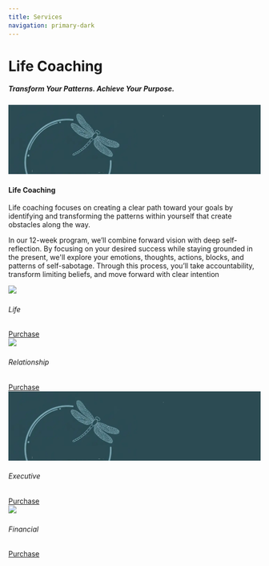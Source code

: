 ```yaml
---
title: Services
navigation: primary-dark
---
```


<div class="section hero background-off-black">
  <div class="container">
    <hgroup class="fade-out-slow">
      <h1>Life Coaching</h1>
      <h5>Transform Your Patterns. Achieve Your Purpose.</h5>
    </hgroup>
  </div>
  <div class="scroll-arrow-wrap fade-out-fast">
    <a class="scroll-link scroll-arrow" href="javacript:"></a>
  </div>
  <div class="parallax overlay">
    <img class="fade-out-fast" alt="hero"
      src="assets/images/hero.png">
  </div>
</div>

<div class="section color-primary-dark background-white">
  <div class="container">
    <div class="row">
      <div class="col s12 center-left">
        <h4>Life Coaching</h4>
        <p>Life coaching focuses on creating a clear path toward your goals by identifying and transforming the patterns within yourself that create obstacles along the way.</p>
        <p>In our 12-week program, we’ll combine forward vision with deep self-reflection. By focusing on your desired success while staying grounded in the present, we'll explore your emotions, thoughts, actions, blocks, and patterns of self-sabotage. Through this process, you’ll take accountability, transform limiting beliefs, and move forward with clear intention</p>
      </div>
    </div>
  </div>
</div>

<div class="section color-primary-dark background-lighten-5 top-gradient">
  <div class="container">
    <div class="row">
      <div class="col s3">
        <div class="tiles count-1">
          <article>
            <div class="media">
              <img
                src="assets/images/guysunrise.jfif">
            </div>
            <div class="content has-action-button">
              <h6>
              Life
              </h6>
              <a href="https://PayPal.me/ReubenReams"  target="_blank" class="btn btn-outline btn-large">Purchase</a>
            </div>
          </article>
        </div>
      </div>
      <div class="col s3">
        <div class="tiles count-1">
          <article>
            <div class="media">
              <img
                src="assets/images/guysunrise.jfif">
            </div>
            <div class="content has-action-button">
              <h6>
              Relationship
              </h6>
              <a href="https://PayPal.me/ReubenReams"  target="_blank" class="btn btn-outline btn-large">Purchase</a>
            </div>
          </article>
        </div>
      </div>
      <div class="col s3">
        <div class="tiles count-1">
          <article>
            <div class="media">
              <img
                src="assets/images/hero.png">
            </div>
            <div class="content has-action-button">
              <h6>
              Executive
              </h6>
              <a href="https://PayPal.me/ReubenReams"  target="_blank" class="btn btn-outline btn-large">Purchase</a>
            </div>
          </article>
        </div>
      </div>
      <div class="col s3">
        <div class="tiles count-1">
          <article>
            <div class="media">
              <img
                src="assets/images/guysunrise.jfif">
            </div>
            <div class="content has-action-button">
              <h6>
              Financial
              </h6>
              <a href="https://PayPal.me/ReubenReams"  target="_blank" class="btn btn-outline btn-large">Purchase</a>
            </div>
          </article>
        </div>
      </div>
    </div>
  </div>
</div>
